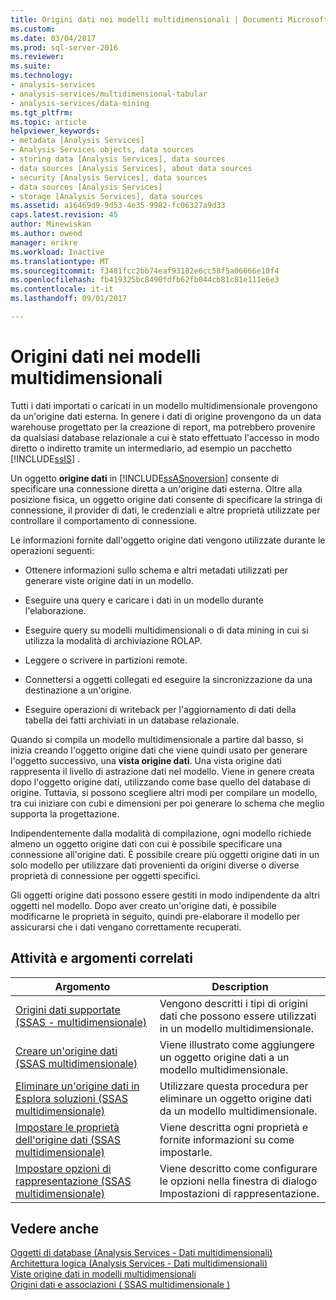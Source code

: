 ```yaml
---
title: Origini dati nei modelli multidimensionali | Documenti Microsoft
ms.custom: 
ms.date: 03/04/2017
ms.prod: sql-server-2016
ms.reviewer: 
ms.suite: 
ms.technology:
- analysis-services
- analysis-services/multidimensional-tabular
- analysis-services/data-mining
ms.tgt_pltfrm: 
ms.topic: article
helpviewer_keywords:
- metadata [Analysis Services]
- Analysis Services objects, data sources
- storing data [Analysis Services], data sources
- data sources [Analysis Services], about data sources
- security [Analysis Services], data sources
- data sources [Analysis Services]
- storage [Analysis Services], data sources
ms.assetid: a16469d9-9d53-4e35-9982-fc06327a9d33
caps.latest.revision: 45
author: Minewiskan
ms.author: owend
manager: erikre
ms.workload: Inactive
ms.translationtype: MT
ms.sourcegitcommit: f3481fcc2bb74eaf93182e6cc58f5a06666e10f4
ms.openlocfilehash: fb419325bc8490fdfb62fb044cb81c81e111e6e3
ms.contentlocale: it-it
ms.lasthandoff: 09/01/2017

---
```

# <a name="data-sources-in-multidimensional-models"></a>Origini dati nei modelli multidimensionali
  Tutti i dati importati o caricati in un modello multidimensionale provengono da un'origine dati esterna. In genere i dati di origine provengono da un data warehouse progettato per la creazione di report, ma potrebbero provenire da qualsiasi database relazionale a cui è stato effettuato l'accesso in modo diretto o indiretto tramite un intermediario, ad esempio un pacchetto [!INCLUDE[ssIS](../../includes/ssis-md.md)] .  
  
 Un oggetto **origine dati** in [!INCLUDE[ssASnoversion](../../includes/ssasnoversion-md.md)] consente di specificare una connessione diretta a un'origine dati esterna. Oltre alla posizione fisica, un oggetto origine dati consente di specificare la stringa di connessione, il provider di dati, le credenziali e altre proprietà utilizzate per controllare il comportamento di connessione.  
  
 Le informazioni fornite dall'oggetto origine dati vengono utilizzate durante le operazioni seguenti:  
  
-   Ottenere informazioni sullo schema e altri metadati utilizzati per generare viste origine dati in un modello.  
  
-   Eseguire una query e caricare i dati in un modello durante l'elaborazione.  
  
-   Eseguire query su modelli multidimensionali o di data mining in cui si utilizza la modalità di archiviazione ROLAP.  
  
-   Leggere o scrivere in partizioni remote.  
  
-   Connettersi a oggetti collegati ed eseguire la sincronizzazione da una destinazione a un'origine.  
  
-   Eseguire operazioni di writeback per l'aggiornamento di dati della tabella dei fatti archiviati in un database relazionale.  
  
 Quando si compila un modello multidimensionale a partire dal basso, si inizia creando l'oggetto origine dati che viene quindi usato per generare l'oggetto successivo, una **vista origine dati**. Una vista origine dati rappresenta il livello di astrazione dati nel modello. Viene in genere creata dopo l'oggetto origine dati, utilizzando come base quello del database di origine. Tuttavia, si possono scegliere altri modi per compilare un modello, tra cui iniziare con cubi e dimensioni per poi generare lo schema che meglio supporta la progettazione.  
  
 Indipendentemente dalla modalità di compilazione, ogni modello richiede almeno un oggetto origine dati con cui è possibile specificare una connessione all'origine dati. È possibile creare più oggetti origine dati in un solo modello per utilizzare dati provenienti da origini diverse o diverse proprietà di connessione per oggetti specifici.  
  
 Gli oggetti origine dati possono essere gestiti in modo indipendente da altri oggetti nel modello. Dopo aver creato un'origine dati, è possibile modificarne le proprietà in seguito, quindi pre-elaborare il modello per assicurarsi che i dati vengano correttamente recuperati.  
  
## <a name="related-topics-and-tasks"></a>Attività e argomenti correlati  
  
|Argomento|Description|  
|-----------|-----------------|  
|[Origini dati supportate &#40;SSAS - multidimensionale&#41;](../../analysis-services/multidimensional-models/supported-data-sources-ssas-multidimensional.md)|Vengono descritti i tipi di origini dati che possono essere utilizzati in un modello multidimensionale.|  
|[Creare un'origine dati &#40;SSAS multidimensionale&#41;](../../analysis-services/multidimensional-models/create-a-data-source-ssas-multidimensional.md)|Viene illustrato come aggiungere un oggetto origine dati a un modello multidimensionale.|  
|[Eliminare un'origine dati in Esplora soluzioni &#40;SSAS multidimensionale&#41;](../../analysis-services/multidimensional-models/delete-a-data-source-in-solution-explorer-ssas-multidimensional.md)|Utilizzare questa procedura per eliminare un oggetto origine dati da un modello multidimensionale.|  
|[Impostare le proprietà dell'origine dati &#40;SSAS multidimensionale&#41;](../../analysis-services/multidimensional-models/set-data-source-properties-ssas-multidimensional.md)|Viene descritta ogni proprietà e fornite informazioni su come impostarle.|  
|[Impostare opzioni di rappresentazione &#40;SSAS multidimensionale&#41;](../../analysis-services/multidimensional-models/set-impersonation-options-ssas-multidimensional.md)|Viene descritto come configurare le opzioni nella finestra di dialogo Impostazioni di rappresentazione.|  
  
## <a name="see-also"></a>Vedere anche  
 [Oggetti di database &#40;Analysis Services - Dati multidimensionali&#41;](../../analysis-services/multidimensional-models/olap-logical/database-objects-analysis-services-multidimensional-data.md)   
 [Architettura logica &#40;Analysis Services - Dati multidimensionali&#41;](../../analysis-services/multidimensional-models/olap-logical/understanding-microsoft-olap-logical-architecture.md)   
 [Viste origine dati in modelli multidimensionali](../../analysis-services/multidimensional-models/data-source-views-in-multidimensional-models.md)   
 [Origini dati e associazioni &#40; SSAS multidimensionale &#41;](../../analysis-services/multidimensional-models/data-sources-and-bindings-ssas-multidimensional.md)  
  
  

